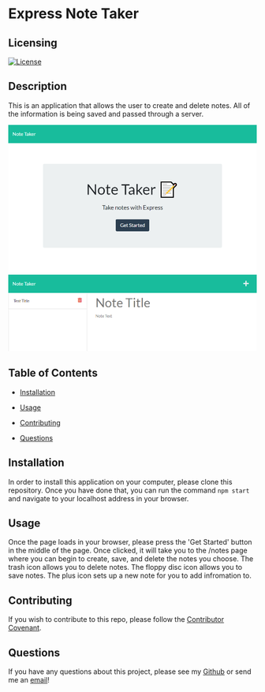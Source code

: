 
# Express Note Taker


## Licensing

[![License](https://img.shields.io/badge/License-Unlicense-blue.svg)](https://choosealicense.com/licenses/unlicense/)
    


## Description

This is an application that allows the user to create and delete notes. All of the information is being saved and passed through a server.

![Note Taker Home Screenshot](https://raw.githubusercontent.com/tniemeye19/note-taker-express/main/images/note-taker-home.png)
![Note Taker Notes Screenshot](https://raw.githubusercontent.com/tniemeye19/note-taker-express/main/images/note-taker-notes.png)
  


## Table of Contents

* [Installation](#installation)
    

* [Usage](#usage)
    


* [Contributing](#contributing)
    


* [Questions](#questions)
    
    


## Installation

In order to install this application on your computer, please clone this repository. Once you have done that, you can run the command `npm start` and navigate to your localhost address in your browser.
    

## Usage

Once the page loads in your browser, please press the 'Get Started' button in the middle of the page. Once clicked, it will take you to the /notes page where you can begin to create, save, and delete the notes you choose. The trash icon allows you to delete notes. The floppy disc icon allows you to save notes. The plus icon sets up a new note for you to add infromation to.
    


## Contributing

If you wish to contribute to this repo, please follow the [Contributor Covenant](https://www.contributor-covenant.org/).
    


## Questions

If you have any questions about this project, please see my [Github](https://github.com/tniemeye19) or send me an [email](timothy.niemeyer19@gmail.com)!
    

